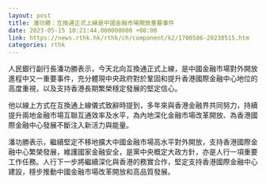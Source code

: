 ```yaml
---
layout: post
title: 潘功勝：互換通正式上線是中國金融市場開放重要事件
date: 2023-05-15 10:21:44.000000000 +08:00
link: https://news.rthk.hk/rthk/ch/component/k2/1700586-20230515.htm
categories: rthk
---
```


人民銀行副行長潘功勝表示，今天北向互換通正式上線，是中國金融市場對外開放進程中又一重要事件，充分體現中央政府對於鞏固和提升香港國際金融中心地位的高度重視，以及支持香港長期繁榮穩定發展的堅定信心。

他以線上方式在互換通上線儀式致辭時提到，多年來與香港金融界共同努力，持續提升兩地金融市場互聯互通效率及水平，為內地深化金融市場改革開放、為香港國際金融中心發展不斷注入新活力與能量。

潘功勝表示，繼續堅定不移地擴大中國金融市場高水平對外開放，支持香港國際金融中心繁榮發展，維護國家金融安全，是黨中央概定大政方針，亦是人行一項重要工作任務。人行下一步將繼續深化與香港的務實合作，堅定支持香港國際金融中心建設，穩步推動中國金融市場改革開放和高品質發展。
